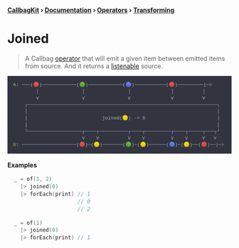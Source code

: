 #### [CallbagKit][Callbag] › [Documentation][Documentation] › [Operators][Operators] › [Transforming][Transforming]
# Joined
> A Callbag [operator][Operators] that will emit a given item between emitted items
> from source. And it returns a [listenable][Sources] source.

<img src="./Joined.png">

<!-- ```swift
A: ───(🔴)────────────(🟢)────────────(🔵)───────────(🔴)─────────|─>
        │               │               │              │          │
        ⅴ               ⅴ               ⅴ              ⅴ          ⅴ
    ┌──────────────────────────────────────────────────────────────────┐
    │                                                                  │
    │                          joined(🟡) -> B                         │
    │                                                                  │
    └───────────────────┬────┬──────────┬────┬─────────┬────┬─────┬───┬┘
                        ⅴ    ⅴ          ⅴ    ⅴ         ⅴ    ⅴ     ⅴ   ⅴ
B: ───────────────────(🔴)─(🟡)───────(🟢)─(🟡)──────(🔵)─(🟡)──(🔴)──|─>
``` -->

**Examples**

```swift
  _ = of(1, 2)
    |> joined(0)
    |> forEach(print) // 1
                      // 0
                      // 2
```

```swift
  _ = of(1)
    |> joined(0)
    |> forEach(print) // 1
```

[Callbag]: <../../../README.md> (Callbag)
[Documentation]: <../../README.md> (Documentation)
[Operators]: <../README.md> (Operators)
[Transforming]: <./README.md> (Transforming)

[Sources]: <../../Sources/README.md> (Sources)